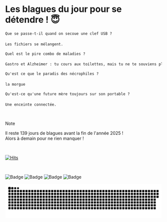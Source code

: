 
<h1>Les blagues du jour pour se détendre ! 😇</h1>

```diff
Que se passe-t-il quand on secoue une clef USB ?

Les fichiers se mélangent.
```

```diff
Quel est le pire combo de maladies ?

Gastro et Alzheimer : tu cours aux toilettes, mais tu ne te souviens plus pourquoi.
```

```diff
Qu'est ce que le paradis des nécrophiles ?

la morgue
```

```diff
Qu'est-ce qu'une future mère toujours sur son portable ?

Une enceinte connectée.
```

<br/>

> [!NOTE]
> Il reste 139 jours de blagues avant la fin de l'année 2025 ! <br/>
> Alors à demain pour ne rien manquer !

<br/>


[![Hits](https://hits.seeyoufarm.com/api/count/incr/badge.svg?url=https%3A%2F%2Fgithub.com%2FClems02%2Fhit-counter&count_bg=%23003E80&title_bg=%235C9FE1&icon=powershell.svg&icon_color=%23FFFFFF&title=Visite&edge_flat=false)](https://hits.seeyoufarm.com)


<br/>


![Badge](https://img.shields.io/badge/Last%20updated%20on-white?style=for-the-badge&logo=clockify)   ![Badge](https://img.shields.io/badge/15/08-white?style=for-the-badge) ![Badge](https://img.shields.io/badge/at-white?style=for-the-badge) ![Badge](https://img.shields.io/badge/03:37-white?style=for-the-badge)


<p align="center">
 <img width="1000" src="assets/github-snake.svg" alt="snake"/>
</p>
